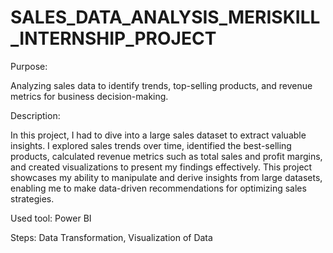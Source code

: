 # SALES_DATA_ANALYSIS_MERISKILL_INTERNSHIP_PROJECT

Purpose:

Analyzing sales data to identify trends, top-selling products, and revenue metrics for business decision-making.



Description:

In this project, I had to dive into a large sales dataset to extract valuable insights. I explored sales trends over time, identified the best-selling products, calculated revenue metrics such as total sales and profit margins, and created visualizations to present my findings effectively. This project showcases my ability to manipulate and derive insights from large datasets, enabling me to make data-driven recommendations for optimizing sales strategies. 



Used tool: Power BI


Steps: Data Transformation, Visualization of Data

